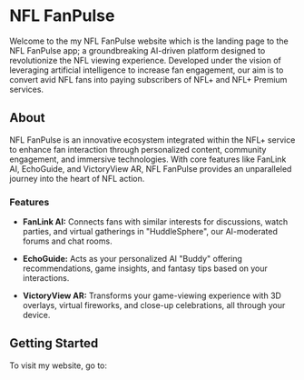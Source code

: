 # NFL FanPulse

Welcome to the my NFL FanPulse website which is the landing page to the NFL FanPulse app; a groundbreaking AI-driven platform designed to revolutionize the NFL viewing experience. Developed under the vision of leveraging artificial intelligence to increase fan engagement, our aim is to convert avid NFL fans into paying subscribers of NFL+ and NFL+ Premium services.

## About

NFL FanPulse is an innovative ecosystem integrated within the NFL+ service to enhance fan interaction through personalized content, community engagement, and immersive technologies. With core features like FanLink AI, EchoGuide, and VictoryView AR, NFL FanPulse provides an unparalleled journey into the heart of NFL action.

### Features

- **FanLink AI:** Connects fans with similar interests for discussions, watch parties, and virtual gatherings in "HuddleSphere", our AI-moderated forums and chat rooms.

- **EchoGuide:** Acts as your personalized AI "Buddy" offering recommendations, game insights, and fantasy tips based on your interactions.

- **VictoryView AR:** Transforms your game-viewing experience with 3D overlays, virtual fireworks, and close-up celebrations, all through your device.

## Getting Started

To visit my website, go to:




